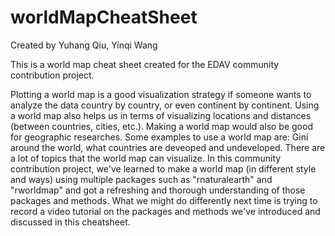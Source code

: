 # worldMapCheatSheet
Created by Yuhang Qiu, Yinqi Wang

This is a world map cheat sheet created for the EDAV community contribution project.

Plotting a world map is a good visualization strategy if someone wants to analyze the data country by country, or even continent by continent. Using a world map also helps us in terms of visualizing locations and distances (between countries, cities, etc.). Making a world map would also be good for geographic researches. Some examples to use a world map are: Gini around the world, what countries are deveoped and undeveloped. There are a lot of topics that the world map can visualize. In this community contribution project, we've learned to make a world map (in different style and ways) using multiple packages such as "rnaturalearth" and "rworldmap" and got a refreshing and thorough understanding of those packages and methods. What we might do differently next time is trying to record a video tutorial on the packages and methods we've introduced and discussed in this cheatsheet. 
